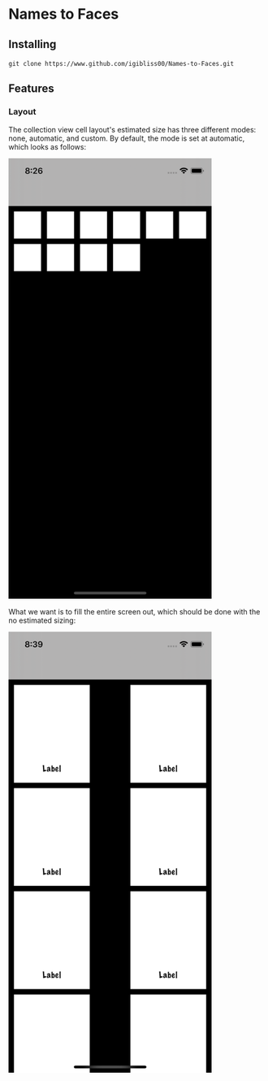# Names to Faces

## Installing

```
git clone https://www.github.com/igibliss00/Names-to-Faces.git
```

## Features

### Layout

The collection view cell layout's estimated size has three different modes: none, automatic, and custom. By default, the mode is set at automatic, which looks as follows:

<img src="https://github.com/igibliss00/Names-to-Faces/blob/master/README_assets/1.png" width="400">

What we want is to fill the entire screen out, which should be done with the no estimated sizing:

<img src="https://github.com/igibliss00/Names-to-Faces/blob/master/README_assets/2.png" width="400">


